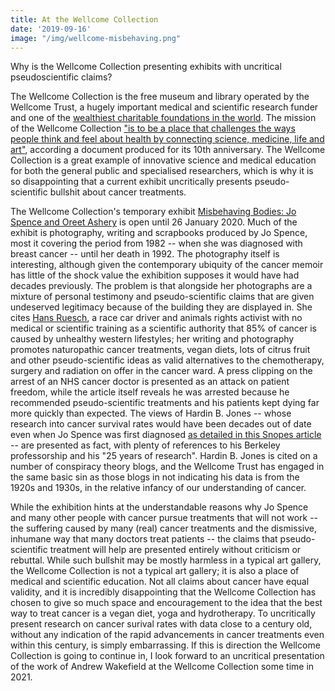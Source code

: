 ```yaml
---
title: At the Wellcome Collection 
date: '2019-09-16'
image: "/img/wellcome-misbehaving.png"
---
```


Why is the Wellcome Collection presenting exhibits with uncritical pseudoscientific claims?

The Wellcome Collection is the free museum and library operated by the Wellcome Trust, a hugely important medical and scientific research funder and one of the [wealthiest charitable foundations in the world](https://en.wikipedia.org/wiki/List_of_wealthiest_charitable_foundations). The mission of the Wellcome Collection ["is to be a place that challenges the ways people think and feel about health by connecting science, medicine, life and art"](https://wellcomecollection.cdn.prismic.io/wellcomecollection%2F4207b8c8-70d1-461e-bea6-f9da13f9a55a_wellcome+collection+who+we+are+and+what+we+do_2.pdf), according a document produced for its 10th anniversary. The Wellcome Collection is a great example of innovative science and medical education for both the general public and specialised researchers, which is why it is so disappointing that a current exhibit uncritically presents pseudo-scientific bullshit about cancer treatments.

The Wellcome Collection's temporary exhibit [Misbehaving Bodies: Jo Spence and Oreet Ashery](https://wellcomecollection.org/exhibitions/XFHHShUAAAU_pE70) is open until 26 January 2020. Much of the exhibit is photography, writing and scrapbooks produced by Jo Spence, most it covering the period from 1982 -- when she was diagnosed with breast cancer -- until her death in 1992. The photography itself is interesting, although given the contemporary ubiquity of the cancer memoir has little of the shock value the exhibition supposes it would have had decades previously. The problem is that alongside her photographs are a mixture of personal testimony and pseudo-scientific claims that are given undeserved legitimacy because of the building they are displayed in. She cites [Hans Ruesch](https://en.wikipedia.org/wiki/Hans_Ruesch), a race car driver and animals rights activist with no medical or scientific training as a scientific authority that 85% of cancer is caused by unhealthy western lifestyles; her writing and photography promotes naturopathic cancer treatments, vegan diets, lots of citrus fruit and other pseudo-scientific ideas as valid alternatives to the chemotherapy, surgery and radiation on offer in the cancer ward. A press clipping on the arrest of an NHS cancer doctor is presented as an attack on patient freedom, while the article itself reveals he was arrested because he recommended pseudo-scientific treatments and his patients kept dying far more quickly than expected. The views of Hardin B. Jones -- whose research into cancer survival rates would have been decades out of date even when Jo Spence was first diagnosed [as detailed in this Snopes article](https://www.snopes.com/fact-check/chemotherapy-doctor-blows-the-whistle/) -- are presented as fact, with plenty of references to his Berkeley professorship and his "25 years of research". Hardin B. Jones is cited on a number of conspiracy theory blogs, and the Wellcome Trust has engaged in the same basic sin as those blogs in not indicating his data is from the 1920s and 1930s, in the relative infancy of our understanding of cancer.

While the exhibition hints at the understandable reasons why Jo Spence and many other people with cancer pursue treatments that will not work -- the suffering caused by many (real) cancer treatments and the dismissive, inhumane way that many doctors treat patients -- the claims that pseudo-scientific treatment will help are presented entirely without criticism or rebuttal. While such bullshit may be mostly harmless in a typical art gallery, the Wellcome Collection is not a typical art gallery; it is also a place of medical and scientific education. Not all claims about cancer have equal validity, and it is incredibly disappointing that the Wellcome Collection has chosen to give so much space and encouragement to the idea that the best way to treat cancer is a vegan diet, yoga and hydrotherapy. To uncritically present research on cancer surival rates with data close to a century old, without any indication of the rapid advancements in cancer treatments even within this century, is simply embarrassing. If this is direction the Wellcome Collection is going to continue in, I look forward to an uncritical presentation of the work of Andrew Wakefield at the Wellcome Collection some time in 2021.
